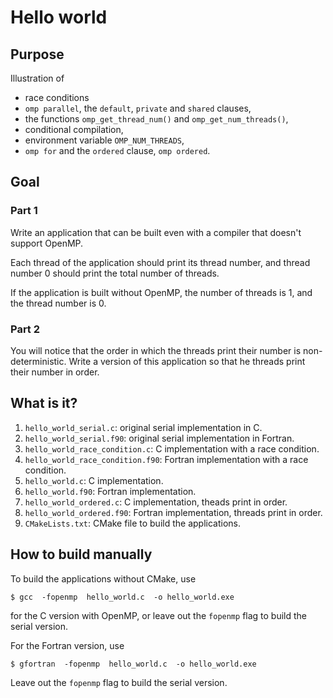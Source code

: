 # Hello world

## Purpose

Illustration of
* race conditions
* `omp parallel`, the `default`, `private` and `shared` clauses,
* the functions `omp_get_thread_num()` and `omp_get_num_threads()`,
* conditional compilation,
* environment variable `OMP_NUM_THREADS`,
* `omp for` and the `ordered` clause, `omp ordered`.


## Goal

### Part 1

Write an application that can be built even with a compiler that
doesn't support OpenMP.

Each thread of the application should print its thread number, and
thread number 0 should print the total number of threads.

If the application is built without OpenMP, the number of threads is 1,
and the thread number is 0.

### Part 2

You will notice that the order in which the threads print their number is
non-deterministic.  Write a version of this application so that he threads
print their number in order.


## What is it?

1. `hello_world_serial.c`: original serial implementation in C.
1. `hello_world_serial.f90`: original serial implementation in Fortran.
1. `hello_world_race_condition.c`: C implementation with a race condition.
1. `hello_world_race_condition.f90`: Fortran implementation with a race condition.
1. `hello_world.c`: C implementation.
1. `hello_world.f90`: Fortran implementation.
1. `hello_world_ordered.c`: C implementation, theads print in order.
1. `hello_world_ordered.f90`: Fortran implementation, threads print in order.
1. `CMakeLists.txt`: CMake file to build the applications.


## How to build manually

To build the applications without CMake, use
```
$ gcc  -fopenmp  hello_world.c  -o hello_world.exe
```
for the C version with OpenMP, or leave out the `fopenmp` flag to build
the serial version.

For the Fortran version, use
```
$ gfortran  -fopenmp  hello_world.c  -o hello_world.exe
```
Leave out the `fopenmp` flag to build the serial version.

